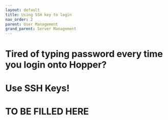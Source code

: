 ```yaml
---
layout: default
title: Using SSH key to login
nav_order: 2
parent: User Management
grand_parent: Server Management
---
```


# Tired of typing password every time you login onto Hopper?
# Use SSH Keys!



# TO BE FILLED HERE
